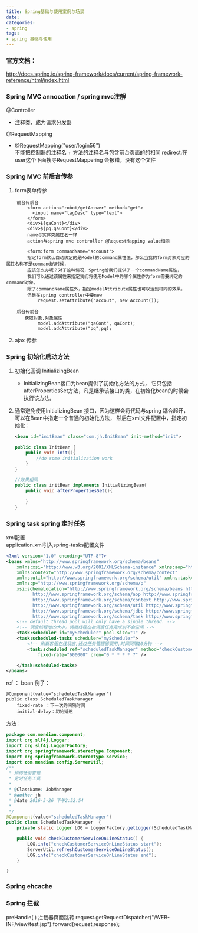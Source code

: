 ```yaml
---
title: Spring基础与使用案例与场景
date:
categories:
- spring
tags:
- spring 基础与使用
---
```


### 官方文档：
http://docs.spring.io/spring-framework/docs/current/spring-framework-reference/html/index.html


### Spring MVC annocation / spring mvc注解

@Controller  
- 注释类，成为请求分发器

@RequestMapping  
-	@RequestMapping("user/login56")  
	不能把控制器的注释名 + 方法的注释名与包含前台页面的的相同
		redirect:在user这个下面搜寻RequestMappering
		会报错，没有这个文件


### Spring MVC  前后台传参

1. form表单传参  
```
	前台传后台
		<form action="robot/getAnswer" method="get">
		  <input name="tagDesc" type="text">
		</form>
		<div>${qaCont}</div>
		<div>${pq.qaCont}</div>
		name与实体类属性名一样
		action与spring mvc controller @RequestMapping value相同 

		<form:form commandName="account">
		指定form默认自动绑定的是Model的command属性值，那么当我的form对象对应的属性名称不是command的时候，
		应该怎么办呢？对于这种情况，Spring给我们提供了一个commandName属性，
		我们可以通过该属性来指定我们将使用Model中的哪个属性作为form需要绑定的command对象。
		除了commandName属性外，指定modelAttribute属性也可以达到相同的效果。
		但是在spring controller中要new
			request.setAttribute("accout", new Account());	

	后台传前台
	   获取对象,对象属性
			model.addAttribute("qaCont", qaCont);
			model.addAttribute("pq",pq);
```

2. ajax 传参

### Spring 初始化启动方法
1. 初始化回调 InitializingBean  
	- InitializingBean接口为bean提供了初始化方法的方式，
	它只包括afterPropertiesSet方法，凡是继承该接口的类，在初始化bean的时候会执行该方法。

2. 通常避免使用InitializingBean 接口，因为这样会将代码与spring 耦合起开，可以在Bean中指定一个普通的初始化方法，
然后在xml文件配置中，指定初始化：
	```xml
	<bean id="initBean" class="com.jh.InitBean" init-method="init">
	```

	```java
	public class InitBean {
	    public void init(){
			//do some initialization work
		}
	}

	//效果相同
	public class initBean implements InitializingBean{
		public void afterPropertiesSet(){
		
		}
	}
	```
	
### Spring task spring 定时任务
xml配置  
application.xml引入spring-tasks配置文件

```xml
<?xml version="1.0" encoding="UTF-8"?>
<beans xmlns="http://www.springframework.org/schema/beans"
	xmlns:xsi="http://www.w3.org/2001/XMLSchema-instance" xmlns:aop="http://www.springframework.org/schema/aop"
	xmlns:context="http://www.springframework.org/schema/context"
	xmlns:util="http://www.springframework.org/schema/util" xmlns:task="http://www.springframework.org/schema/task"
	xmlns:p="http://www.springframework.org/schema/p"
	xsi:schemaLocation="http://www.springframework.org/schema/beans http://www.springframework.org/schema/beans/spring-beans-3.2.xsd
          http://www.springframework.org/schema/aop http://www.springframework.org/schema/aop/spring-aop-3.2.xsd
          http://www.springframework.org/schema/context http://www.springframework.org/schema/context/spring-context-3.2.xsd
          http://www.springframework.org/schema/util http://www.springframework.org/schema/util/spring-util-3.2.xsd
          http://www.springframework.org/schema/jdbc http://www.springframework.org/schema/jdbc/spring-jdbc-3.2.xsd
          http://www.springframework.org/schema/task http://www.springframework.org/schema/task/spring-task-3.2.xsd">
	<!-- default thread pool will only have a single thread. -->
	<!-- 调度线程池的大小，调度线程在被调度任务完成前不会空闲 -->
	<task:scheduler id="myScheduler" pool-size="1" />
	<task:scheduled-tasks scheduler="myScheduler">
		<!-- 刷新客服在线状态,通过任务管理器调用,时间间隔10分钟 -->
		<task:scheduled ref="scheduledTaskManager" method="checkCustomerServiceOnLineStatus"
			fixed-rate="600000" cron="0 * * * * ?" />

	</task:scheduled-tasks>
</beans>
```

ref ： bean   例子：

	@Component(value="scheduledTaskManager")
	public class ScheduledTaskManager 
		fixed-rate ：下一次的间隔时间
		initial-delay：初始延迟

方法：
```java
package com.mendian.component;
import org.slf4j.Logger;
import org.slf4j.LoggerFactory;
import org.springframework.stereotype.Component;
import org.springframework.stereotype.Service;
import com.mendian.config.ServerUtil;
/**
 * 预约任务管理
 * 定时任务工具
 * 
 * @ClassName: JobManager
 * @author jh
 * @date 2016-5-26 下午2:52:54
 * 
 */
@Component(value="scheduledTaskManager")
public class ScheduledTaskManager  {
	private static Logger LOG = LoggerFactory.getLogger(ScheduledTaskManager.class);

	public void checkCustomerServiceOnLineStatus() {
		LOG.info("checkCustomerServiceOnLineStatus start");
		ServerUtil.refreshCustomerServiceOnLineStatus();
		LOG.info("checkCustomerServiceOnLineStatus end");
	}

}
```

### Spring ehcache





### Spring 拦截

preHandle( )
拦截器页面跳转
request.getRequestDispatcher("/WEB-INF/view/test.jsp").forward(request,response);
